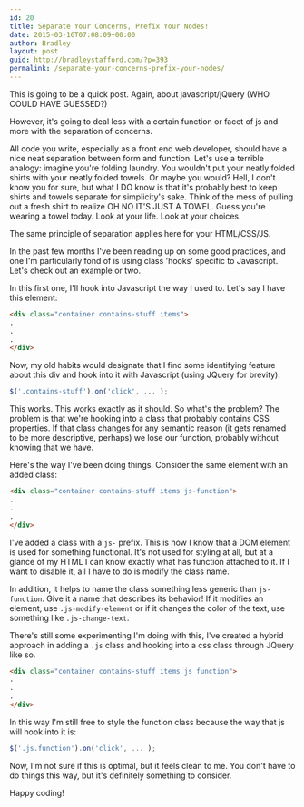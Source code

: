 ```yaml
---
id: 20
title: Separate Your Concerns, Prefix Your Nodes!
date: 2015-03-16T07:08:09+00:00
author: Bradley
layout: post
guid: http://bradleystafford.com/?p=393
permalink: /separate-your-concerns-prefix-your-nodes/
---
```

<del></del>

This is going to be a quick post. Again, about javascript/jQuery (WHO COULD HAVE GUESSED?)

However, it's going to deal less with a certain function or facet of js and more with the separation of concerns.

<!--more-->

All code you write, especially as a front end web developer, should have a nice neat separation between form and function. Let's use a terrible analogy: imagine you're folding laundry. You wouldn't put your neatly folded shirts with your neatly folded towels. Or maybe you would? Hell, I don't know you for sure, but what I DO know is that it's probably best to keep shirts and towels separate for simplicity's sake. Think of the mess of pulling out a fresh shirt to realize OH NO IT'S JUST A TOWEL. Guess you're wearing a towel today. Look at your life. Look at your choices.

The same principle of separation applies here for your HTML/CSS/JS.

In the past few months I've been reading up on some good practices, and one I'm particularly fond of is using class 'hooks' specific to Javascript. Let's check out an example or two.

In this first one, I'll hook into Javascript the way I used to. Let's say I have this element:

```html
<div class="container contains-stuff items">
.
.
.
</div>
```

Now, my old habits would designate that I find some identifying feature about this div and hook into it with Javascript (using JQuery for brevity):

```js
$('.contains-stuff').on('click', ... );
```

This works. This works exactly as it should. So what's the problem? The problem is that we're hooking into a class that probably contains CSS properties. If that class changes for any semantic reason (it gets renamed to be more descriptive, perhaps) we lose our function, probably without knowing that we have.

Here's the way I've been doing things. Consider the same element with an added class:

```html
<div class="container contains-stuff items js-function">
.
.
.
</div>
```

I've added a class with a `js-` prefix. This is how I know that a DOM element is used for something functional. It's not used for styling at all, but at a glance of my HTML I can know exactly what has function attached to it. If I want to disable it, all I have to do is modify the class name.

In addition, it helps to name the class something less generic than `js-function`. Give it a name that describes its behavior! If it modifies an element, use `.js-modify-element` or if it changes the color of the text, use something like `.js-change-text`.

There's still some experimenting I'm doing with this, I've created a hybrid approach in adding a `.js` class and hooking into a css class through JQuery like so.

```html
<div class="container contains-stuff items js function">
.
.
.
</div>
```

In this way I'm still free to style the function class because the way that js will hook into it is:

```js
$('.js.function').on('click', ... );
```

Now, I'm not sure if this is optimal, but it feels clean to me. You don't have to do things this way, but it's definitely something to consider.

Happy coding!

